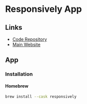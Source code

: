 # Responsively App

## Links

- [Code Repository](https://github.com/responsively-org/responsively-app)
- [Main Website](https://responsively.app)

## App

### Installation

#### Homebrew

```sh
brew install --cask responsively
```
